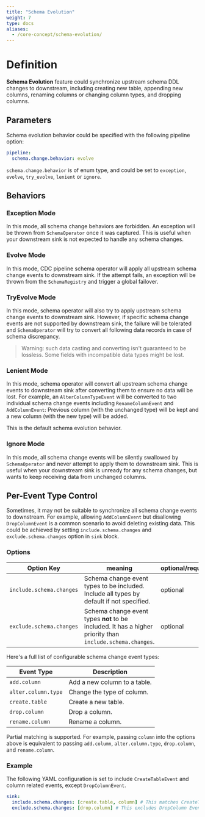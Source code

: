 ```yaml
---
title: "Schema Evolution"
weight: 7
type: docs
aliases:
  - /core-concept/schema-evolution/
---
```

<!--
Licensed to the Apache Software Foundation (ASF) under one
or more contributor license agreements.  See the NOTICE file
distributed with this work for additional information
regarding copyright ownership.  The ASF licenses this file
to you under the Apache License, Version 2.0 (the
"License"); you may not use this file except in compliance
with the License.  You may obtain a copy of the License at

  http://www.apache.org/licenses/LICENSE-2.0

Unless required by applicable law or agreed to in writing,
software distributed under the License is distributed on an
"AS IS" BASIS, WITHOUT WARRANTIES OR CONDITIONS OF ANY
KIND, either express or implied.  See the License for the
specific language governing permissions and limitations
under the License.
-->

# Definition

**Schema Evolution** feature could synchronize upstream schema DDL changes to downstream, including creating new table, appending new columns, renaming columns or changing column types, and dropping columns.

## Parameters

Schema evolution behavior could be specified with the following pipeline option:

```yaml
pipeline:
  schema.change.behavior: evolve
```

`schema.change.behavior` is of enum type, and could be set to `exception`, `evolve`, `try_evolve`, `lenient` or `ignore`.

## Behaviors

### Exception Mode

In this mode, all schema change behaviors are forbidden. An exception will be thrown from `SchemaOperator` once it was captured.
This is useful when your downstream sink is not expected to handle any schema changes.

### Evolve Mode

In this mode, CDC pipeline schema operator will apply all upstream schema change events to downstream sink.
If the attempt fails, an exception will be thrown from the `SchemaRegistry` and trigger a global failover.

### TryEvolve Mode

In this mode, schema operator will also try to apply upstream schema change events to downstream sink.
However, if specific schema change events are not supported by downstream sink, the failure will be tolerated and `SchemaOperator` will try to convert all following data records in case of schema discrepancy.

> Warning: such data casting and converting isn't guaranteed to be lossless. Some fields with incompatible data types might be lost. 

### Lenient Mode

In this mode, schema operator will convert all upstream schema change events to downstream sink after converting them to ensure no data will be lost.
For example, an `AlterColumnTypeEvent` will be converted to two individual schema change events including `RenameColumnEvent` and `AddColumnEvent`:
Previous column (with the unchanged type) will be kept and a new column (with the new type) will be added.

This is the default schema evolution behavior.

### Ignore Mode

In this mode, all schema change events will be silently swallowed by `SchemaOperator` and never attempt to apply them to downstream sink.
This is useful when your downstream sink is unready for any schema changes, but wants to keep receiving data from unchanged columns.

## Per-Event Type Control

Sometimes, it may not be suitable to synchronize all schema change events to downstream.
For example, allowing `AddColumnEvent` but disallowing `DropColumnEvent` is a common scenario to avoid deleting existing data.
This could be achieved by setting `include.schema.changes` and `exclude.schema.changes` option in `sink` block.

### Options

| Option Key               | meaning                                                                                                   | optional/required |
|--------------------------|-----------------------------------------------------------------------------------------------------------|-------------------|
| `include.schema.changes` | Schema change event types to be included. Include all types by default if not specified.                  | optional          |
| `exclude.schema.changes` | Schema change event types **not** to be included. It has a higher priority than `include.schema.changes`. | optional          |

Here's a full list of configurable schema change event types:

| Event Type          | Description                  |
|---------------------|------------------------------|
| `add.column`        | Add a new column to a table. |
| `alter.column.type` | Change the type of column.   |
| `create.table`      | Create a new table.          |
| `drop.column`       | Drop a column.               |
| `rename.column`     | Rename a column.             |

Partial matching is supported. For example, passing `column` into the options above is equivalent to passing `add.column`, `alter.column.type`, `drop.column`, and `rename.column`.

### Example

The following YAML configuration is set to include `CreateTableEvent` and column related events, except `DropColumnEvent`.

```yaml
sink:
  include.schema.changes: [create.table, column] # This matches CreateTable, AddColumn, AlterColumnType, RenameColumn, and DropColumn Events
  exclude.schema.changes: [drop.column] # This excludes DropColumn Events
```
